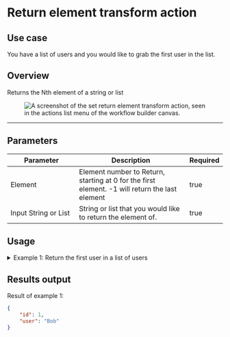 # Return element transform action

## Use case

You have a list of users and you would like to grab the first user in the list.

## Overview

Returns the Nth element of a string or list

<figure><img src="../../../../.gitbook/assets/Screenshot 2025-05-01 at 2.53.38 PM.png" alt="A screenshot of the set return element transform action, seen in the actions list menu of the workflow builder canvas."><figcaption></figcaption></figure>

***

## Parameters

<table><thead><tr><th width="217">Parameter</th><th width="417.3333333333333">Description</th><th data-type="checkbox">Required</th></tr></thead><tbody><tr><td>Element</td><td>Element number to Return, starting at 0 for the first element. -1 will return the last element</td><td>true</td></tr><tr><td>Input String or List</td><td>String or list that you would like to return the element of.</td><td>true</td></tr></tbody></table>

## Usage

<details>

<summary>Example 1: Return the first user in a list of users</summary>

Input:

**Element:** 0

**Input String or List:**

```json
[
    {
        "id": 1,
        "user": "Bob"
    },
    {
        "id": 2,
        "user": "Kim"
    },
    {
        "id": 3,
        "user": "Magnus"
    },
    {
        "id": 4,
        "user": "Karin"
    },
]
```

</details>

## Results output

Result of example 1:

```json
{
	"id": 1,
	"user": "Bob"
}
```
